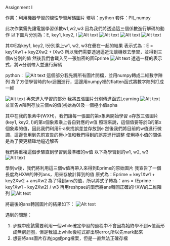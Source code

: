 Assignment I

作業：利用機器學習的線性學習解碼圖片
環境：python
套件：PIL,numpy

此次作業需先讓電腦學習係數w1,w2,w3
因為我們將透過這三個係數進行解碼的動作
以下圖片分別為：E, key1, key2, I
![Alt text](https://i.imgur.com/MVuxpAd.png)
![Alt text](https://i.imgur.com/rVmENhi.png)
![Alt text](https://i.imgur.com/Kgkiw8l.png)
![Alt text](https://i.imgur.com/2pCFI43.png)

其中E為key1, key2, I分別乘上w1, w2, w3在疊在一起的結果
表示式為：E = key1Xw1 + key2Xw2 + IXw3
所以我們需要透過逼近法讓機器去學習，並得到三個w分別的值
然後我們會載入另一張加密的圖Eprime
![Alt text](https://i.imgur.com/tYxXyCP.png)
透過一樣的表示式，將w分別帶入並進行解碼

python：
![Alt text](https://i.imgur.com/dTzAdOE.jpg)
這個部分我先將所有圖片開檔，並用numpy轉成二維數字陣列
為了方便學習時的for迴圈進行，這邊用numpy裡的flatten函式將數字陣列打成一維

![Alt text](https://i.imgur.com/ao0pbdu.jpg)
再來進入學習的部分
我將五張圖片分別傳進函式Learning
![Alt text](https://i.imgur.com/zywAXa9.jpg)
並宣告w陣列存放三個w的值(初始為0)及一個極小值apha

其中在我的象素中(WXH)，我們讓每一張圖的第x象素開始學習
a存放三張圖片(key1, key2, I)的第x個象素乘上各自對應的w值
照理來說，這個值要等於E的第x個象素的值，因此我們利用E-a來找誤差並存放到e
然後我們將目前的w值進行微調，這邊會用到先前宣告的極小值和我們得到的誤差進行調整
使用極小值的關係是為了要更精確地逼近解答

我們將重複這個步驟直到學習到最準確的w值
以下為學習到的w1, w2, w3
![Alt text](https://i.imgur.com/WFLYFDu.jpg)

學到w後，我們將利用這三個w值再帶入來得到Eprime的原始圖片
我宣告了一個長度為HXW的陣列ans，用來存放計算到的值
原式為：Eprime = key1Xw1 + key2Xw2 + ansXw2
為了得到ans的值，所以將式子轉為：ans = (Eprime - key1Xw1 - key2Xw2) / w3
再用reshpae的函示將ans轉回正確的HXW的二維陣列
![Alt text](https://i.imgur.com/BArkb08.jpg)

將最後的ans轉回圖片的結果如下：
![Alt text](https://i.imgur.com/yiQFMeH.jpg)

遇到的問題：
1. 步驟中應該需要利用一個while確定學習的過程中不會因為始終學不到w值而形成無窮迴圈，但是我加上while後程式卻出現error,所以先mark起來
2. 想要將ans圖片存為jpg或png檔案，但是一直無法正確存檔

